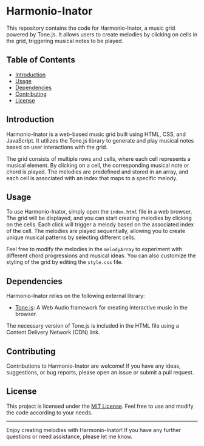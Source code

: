# Harmonio-Inator

This repository contains the code for Harmonio-Inator, a music grid powered by Tone.js. It allows users to create melodies by clicking on cells in the grid, triggering musical notes to be played.

## Table of Contents

- [Introduction](#introduction)
- [Usage](#usage)
- [Dependencies](#dependencies)
- [Contributing](#contributing)
- [License](#license)

## Introduction

Harmonio-Inator is a web-based music grid built using HTML, CSS, and JavaScript. It utilizes the Tone.js library to generate and play musical notes based on user interactions with the grid.

The grid consists of multiple rows and cells, where each cell represents a musical element. By clicking on a cell, the corresponding musical note or chord is played. The melodies are predefined and stored in an array, and each cell is associated with an index that maps to a specific melody.

## Usage

To use Harmonio-Inator, simply open the `index.html` file in a web browser. The grid will be displayed, and you can start creating melodies by clicking on the cells. Each click will trigger a melody based on the associated index of the cell. The melodies are played sequentially, allowing you to create unique musical patterns by selecting different cells.

Feel free to modify the melodies in the `melodyArray` to experiment with different chord progressions and musical ideas. You can also customize the styling of the grid by editing the `style.css` file.

## Dependencies

Harmonio-Inator relies on the following external library:

- [Tone.js](https://tonejs.github.io/): A Web Audio framework for creating interactive music in the browser.

The necessary version of Tone.js is included in the HTML file using a Content Delivery Network (CDN) link.

## Contributing

Contributions to Harmonio-Inator are welcome! If you have any ideas, suggestions, or bug reports, please open an issue or submit a pull request.

## License

This project is licensed under the [MIT License](LICENSE). Feel free to use and modify the code according to your needs.

---

Enjoy creating melodies with Harmonio-Inator! If you have any further questions or need assistance, please let me know.
